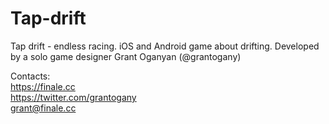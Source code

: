# Tap-drift
Tap drift - endless racing. iOS and Android game about drifting. 
Developed by a solo game designer Grant Oganyan (@grantogany)  

Contacts:  
https://finale.cc  
https://twitter.com/grantogany  
grant@finale.cc  
